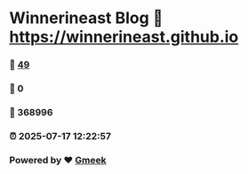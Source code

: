 # Winnerineast Blog :link: https://winnerineast.github.io 
### :page_facing_up: [49](https://winnerineast.github.io/tag.html) 
### :speech_balloon: 0 
### :hibiscus: 368996 
### :alarm_clock: 2025-07-17 12:22:57 
### Powered by :heart: [Gmeek](https://github.com/Meekdai/Gmeek)
